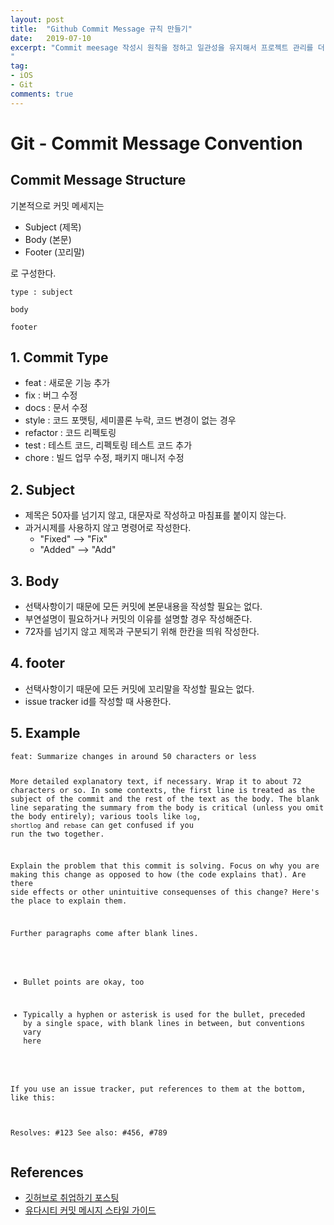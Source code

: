 ```yaml
---
layout: post
title:  "Github Commit Message 규칙 만들기"
date:   2019-07-10
excerpt: "Commit meesage 작성시 원칙을 정하고 일관성을 유지해서 프로젝트 관리를 더 체계적으로 해보자.
"
tag:
- iOS
- Git
comments: true
---
```


<h1 id="git---commit-message-convention" md-pos="2-33"><a href="#git---commit-message-convention" name="git---commit-message-convention" class="anchor"><span class="octicon octicon-link"></span></a>Git - Commit Message Convention</h1>
<h2 id="1-commit-message-structure" md-pos="114-141"><a href="#1-commit-message-structure" name="1-commit-message-structure" class="anchor"><span class="octicon octicon-link"></span></a>Commit Message Structure</h2>

기본적으로 커밋 메세지는
* Subject (제목)
* Body (본문)
* Footer (꼬리말)

로 구성한다.

<pre md-pos="182-219" class="line-numbers"><code md-pos="186-215">type : subject

body

footer
</code></pre>
<h2 id="2-commit-type" md-pos="223-237"><a href="#2-commit-type" name="2-commit-type" class="anchor"><span class="octicon octicon-link"></span></a>1. Commit Type</h2>
<ul>
  <li md-pos="238-257">feat : 새로운 기능 추가</li>
  <li md-pos="257-271">fix : 버그 수정</li>
  <li md-pos="271-286">docs : 문서 수정</li>
  <li md-pos="286-326">style : 코드 포맷팅, 세미콜론 누락, 코드 변경이 없는 경우</li>
  <li md-pos="326-347">refactor : 코드 리펙토링</li>
  <li md-pos="347-379">test : 테스트 코드, 리펙토링 테스트 코드 추가</li>
  <li md-pos="379-410">chore : 빌드 업무 수정, 패키지 매니저 수정</li>
</ul>
<h2 id="3-subject" md-pos="414-424"><a href="#3-subject" name="3-subject" class="anchor"><span class="octicon octicon-link"></span></a>2. Subject</h2>
<ul>
  <li md-pos="426-469">제목은 50자를 넘기지 않고, 대문자로 작성하고 마침표를 붙이지 않는다.</li>
  <li md-pos="469-540">과거시제를 사용하지 않고 명령어로 작성한다.
    <ul>
      <li md-pos="498-518">&quot;Fixed&quot; --&gt; &quot;Fix&quot;</li>
      <li md-pos="520-540">&quot;Added&quot; --&gt; &quot;Add&quot;</li>
    </ul>
  </li>
</ul>
<h2 id="4-body" md-pos="544-551"><a href="#4-body" name="4-body" class="anchor"><span class="octicon octicon-link"></span></a>3. Body</h2>
<ul>
  <li md-pos="553-591">선택사항이기 때문에 모든 커밋에 본문내용을 작성할 필요는 없다.</li>
  <li md-pos="591-627">부연설명이 필요하거나 커밋의 이유를 설명할 경우 작성해준다.</li>
  <li md-pos="627-666">72자를 넘기지 않고 제목과 구분되기 위해 한칸을 띄워 작성한다.</li>
</ul>
<h2 id="5-footer" md-pos="670-679"><a href="#5-footer" name="5-footer" class="anchor"><span class="octicon octicon-link"></span></a>4. footer</h2>
<ul>
  <li md-pos="681-718">선택사항이기 때문에 모든 커밋에 꼬리말을 작성할 필요는 없다.</li>
  <li md-pos="718-750">issue tracker id를 작성할 때 사용한다.</li>
</ul>
<h2 id="6-example" md-pos="754-764"><a href="#6-example" name="6-example" class="anchor"><span class="octicon octicon-link"></span></a>5. Example</h2>
<pre md-pos="766-1804" class="line-numbers"><code md-pos="770-1800">feat: Summarize changes in around 50 characters or less

More detailed explanatory text, if necessary. Wrap it to about 72
characters or so. In some contexts, the first line is treated as the
subject of the commit and the rest of the text as the body. The
blank line separating the summary from the body is critical (unless
you omit the body entirely); various tools like `log`, `shortlog`
and `rebase` can get confused if you run the two together.

Explain the problem that this commit is solving. Focus on why you
are making this change as opposed to how (the code explains that).
Are there side effects or other unintuitive consequenses of this
change? Here's the place to explain them.

Further paragraphs come after blank lines.

 - Bullet points are okay, too

 - Typically a hyphen or asterisk is used for the bullet, preceded
   by a single space, with blank lines in between, but conventions
   vary here

If you use an issue tracker, put references to them at the bottom,
like this:

Resolves: #123
See also: #456, #789
</code>
</pre>


<h2 id="8-references" md-pos="2332-2345"><a href="#8-references" name="8-references" class="anchor"><span class="octicon octicon-link"></span></a>References</h2>
<ul>
  <li md-pos="2347-2406"><a href="http://sujinlee.me/professional-github/" md-pos="2349-2405">깃허브로 취업하기 포스팅</a></li>
  <li md-pos="2406-2473"><a href="https://udacity.github.io/git-styleguide/" md-pos="2408-2472">유다시티 커밋 메시지 스타일 가이드</a></li>
</ul>
</article>
